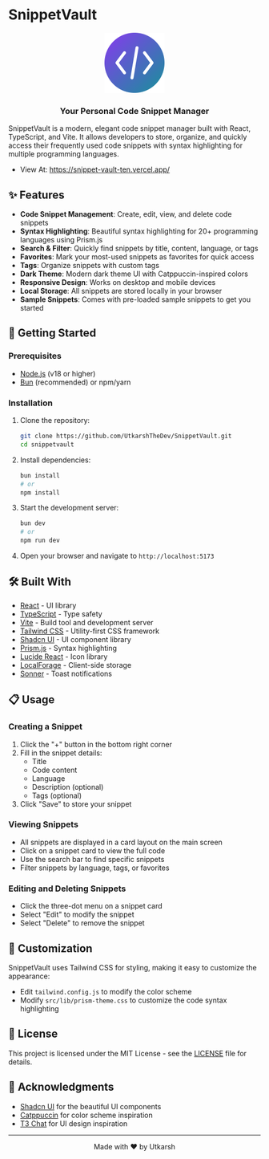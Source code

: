 # SnippetVault

<div align="center">
  <img src="public/snippetvault-logo.svg" alt="SnippetVault Logo" width="120" height="120" />
  <h3>Your Personal Code Snippet Manager</h3>
</div>

SnippetVault is a modern, elegant code snippet manager built with React, TypeScript, and Vite. It allows developers to store, organize, and quickly access their frequently used code snippets with syntax highlighting for multiple programming languages.

- View At: https://snippet-vault-ten.vercel.app/

## ✨ Features

- **Code Snippet Management**: Create, edit, view, and delete code snippets
- **Syntax Highlighting**: Beautiful syntax highlighting for 20+ programming languages using Prism.js
- **Search & Filter**: Quickly find snippets by title, content, language, or tags
- **Favorites**: Mark your most-used snippets as favorites for quick access
- **Tags**: Organize snippets with custom tags
- **Dark Theme**: Modern dark theme UI with Catppuccin-inspired colors
- **Responsive Design**: Works on desktop and mobile devices
- **Local Storage**: All snippets are stored locally in your browser
- **Sample Snippets**: Comes with pre-loaded sample snippets to get you started

## 🚀 Getting Started

### Prerequisites

- [Node.js](https://nodejs.org/) (v18 or higher)
- [Bun](https://bun.sh/) (recommended) or npm/yarn

### Installation

1. Clone the repository:

   ```bash
   git clone https://github.com/UtkarshTheDev/SnippetVault.git
   cd snippetvault
   ```

2. Install dependencies:

   ```bash
   bun install
   # or
   npm install
   ```

3. Start the development server:

   ```bash
   bun dev
   # or
   npm run dev
   ```

4. Open your browser and navigate to `http://localhost:5173`

## 🛠️ Built With

- [React](https://react.dev/) - UI library
- [TypeScript](https://www.typescriptlang.org/) - Type safety
- [Vite](https://vitejs.dev/) - Build tool and development server
- [Tailwind CSS](https://tailwindcss.com/) - Utility-first CSS framework
- [Shadcn UI](https://ui.shadcn.com/) - UI component library
- [Prism.js](https://prismjs.com/) - Syntax highlighting
- [Lucide React](https://lucide.dev/) - Icon library
- [LocalForage](https://localforage.github.io/localForage/) - Client-side storage
- [Sonner](https://sonner.emilkowal.ski/) - Toast notifications

## 📋 Usage

### Creating a Snippet

1. Click the "+" button in the bottom right corner
2. Fill in the snippet details:
   - Title
   - Code content
   - Language
   - Description (optional)
   - Tags (optional)
3. Click "Save" to store your snippet

### Viewing Snippets

- All snippets are displayed in a card layout on the main screen
- Click on a snippet card to view the full code
- Use the search bar to find specific snippets
- Filter snippets by language, tags, or favorites

### Editing and Deleting Snippets

- Click the three-dot menu on a snippet card
- Select "Edit" to modify the snippet
- Select "Delete" to remove the snippet

## 🎨 Customization

SnippetVault uses Tailwind CSS for styling, making it easy to customize the appearance:

- Edit `tailwind.config.js` to modify the color scheme
- Modify `src/lib/prism-theme.css` to customize the code syntax highlighting

## 📄 License

This project is licensed under the MIT License - see the [LICENSE](LICENSE) file for details.

## 🙏 Acknowledgments

- [Shadcn UI](https://ui.shadcn.com/) for the beautiful UI components
- [Catppuccin](https://github.com/catppuccin/catppuccin) for color scheme inspiration
- [T3 Chat](https://t3.gg/) for UI design inspiration

---

<div align="center">
  Made with ❤️ by Utkarsh
</div>
